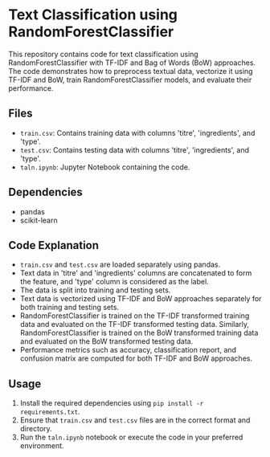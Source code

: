 # Text Classification using RandomForestClassifier

This repository contains code for text classification using RandomForestClassifier with TF-IDF and Bag of Words (BoW) approaches. The code demonstrates how to preprocess textual data, vectorize it using TF-IDF and BoW, train RandomForestClassifier models, and evaluate their performance.

## Files

-   `train.csv`: Contains training data with columns 'titre', 'ingredients', and 'type'.
-   `test.csv`: Contains testing data with columns 'titre', 'ingredients', and 'type'.
-   `taln.ipynb`: Jupyter Notebook containing the code.

## Dependencies

-   pandas
-   scikit-learn

## Code Explanation

-   `train.csv` and `test.csv` are loaded separately using pandas.
-   Text data in 'titre' and 'ingredients' columns are concatenated to form the feature, and 'type' column is considered as the label.
-   The data is split into training and testing sets.
-   Text data is vectorized using TF-IDF and BoW approaches separately for both training and testing sets.
-   RandomForestClassifier is trained on the TF-IDF transformed training data and evaluated on the TF-IDF transformed testing data. Similarly, RandomForestClassifier is trained on the BoW transformed training data and evaluated on the BoW transformed testing data.
-   Performance metrics such as accuracy, classification report, and confusion matrix are computed for both TF-IDF and BoW approaches.

## Usage

1. Install the required dependencies using `pip install -r requirements.txt`.
2. Ensure that `train.csv` and `test.csv` files are in the correct format and directory.
3. Run the `taln.ipynb` notebook or execute the code in your preferred environment.
